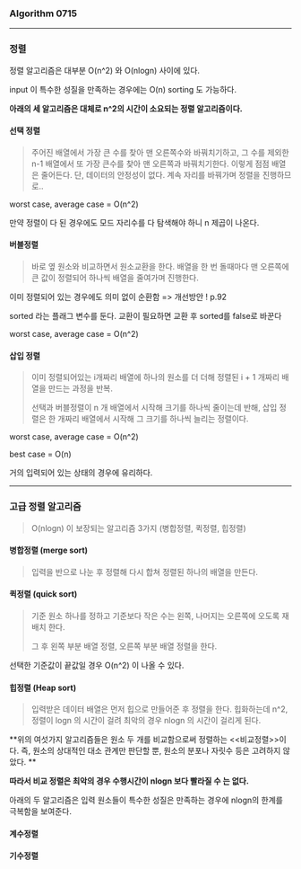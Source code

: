 ### Algorithm 0715

<hr>

### 정렬



정렬 알고리즘은 대부분 O(n^2) 와 O(nlogn) 사이에 있다. 

input 이 특수한 성질을 만족하는 경우에는 O(n) sorting 도 가능하다. 



**아래의 세 알고리즘은 대체로 n^2의 시간이 소요되는 정렬 알고리즘이다.**

#### 선택 정렬 

> 주어진 배열에서 가장 큰 수를 찾아 맨 오른쪽수와 바꿔치기하고, 그 수를 제외한 n-1 배열에서 또 가장 큰수를 찾아 맨 오른쪽과 바꿔치기한다. 이렇게 점점 배열은 줄어든다. 단, 데이터의 안정성이 없다. 계속 자리를 바꿔가며 정렬을 진행하므로.. 

 worst case, average case = O(n^2)

만약 정렬이 다 된 경우에도 모드 자리수를 다 탐색해야 하니 n 제곱이 나온다. 



#### 버블정렬

> 바로 옆 원소와 비교하면서 원소교환을 한다. 배열을 한 번 돌때마다 맨 오른쪽에 큰 값이 정렬되어 하나씩 배열을 줄여가며 진행한다.

이미 정렬되어 있는 경우에도 의미 없이 순환함   => 개선방안 !  p.92

sorted 라는 플래그 변수를 둔다.  교환이 필요하면 교환 후 sorted를 false로 바꾼다 

 worst case, average case = O(n^2)



#### 삽입 정렬

> 이미 정렬되어있는 i개짜리 배열에 하나의 원소를 더 더해 정렬된 i + 1 개짜리 배열을 만드는 과정을 반복. 
>
> 선택과 버블정렬이 n 개 배열에서 시작해 크기를 하나씩 줄이는데 반해, 삽입 정렬은 한 개짜리 배열에서 시작해 그 크기를 하나씩 늘리는 정렬이다. 

 worst case, average case = O(n^2)

best case = O(n)

거의 입력되어 있는 상태의 경우에 유리하다. 



<hr>



### 고급 정렬 알고리즘

> O(nlogn) 이 보장되는 알고리즘 3가지 (병합정렬, 퀵정렬, 힙정렬)



#### 병합정렬 (merge sort)

> 입력을 반으로 나눈 후 정렬해 다시 합쳐 정렬된 하나의 배열을 만든다. 



#### 퀵정렬 (quick sort)

> 기준 원소 하나를 정하고 기준보다 작은 수는 왼쪽, 나머지는 오른쪽에 오도록 재배치 한다. 
>
> 그 후 왼쪽 부분 배열 정렬, 오른쪽 부분 배열 정렬을 한다. 

선택한 기준값이 끝값일 경우  O(n^2) 이 나올 수 있다.



#### 힙정렬 (Heap sort)

>  입력받은 데이터 배열은 먼저 힙으로 만들어준 후 정렬을 한다. 힙화하는데 n^2, 정렬이 logn 의 시간이 걸려 최악의 경우 nlogn 의 시간이 걸리게 된다.



**위의 여섯가지 알고리즘들은 원소 두 개를 비교함으로써 정렬하는 <<비교정렬>>이다. 즉, 원소의 상대적인 대소 관계만 판단할 뿐, 원소의 분포나 자릿수 등은 고려하지 않았다. **

**따라서 비교 정렬은 최악의 경우 수행시간이 nlogn 보다 빨라질 수 는 없다.**

아래의 두 알고리즘은 입력 원소들이 특수한 성질은 만족하는 경우에 nlogn의 한계를 극복함을 보여준다.



#### 계수정렬



#### 기수정렬







